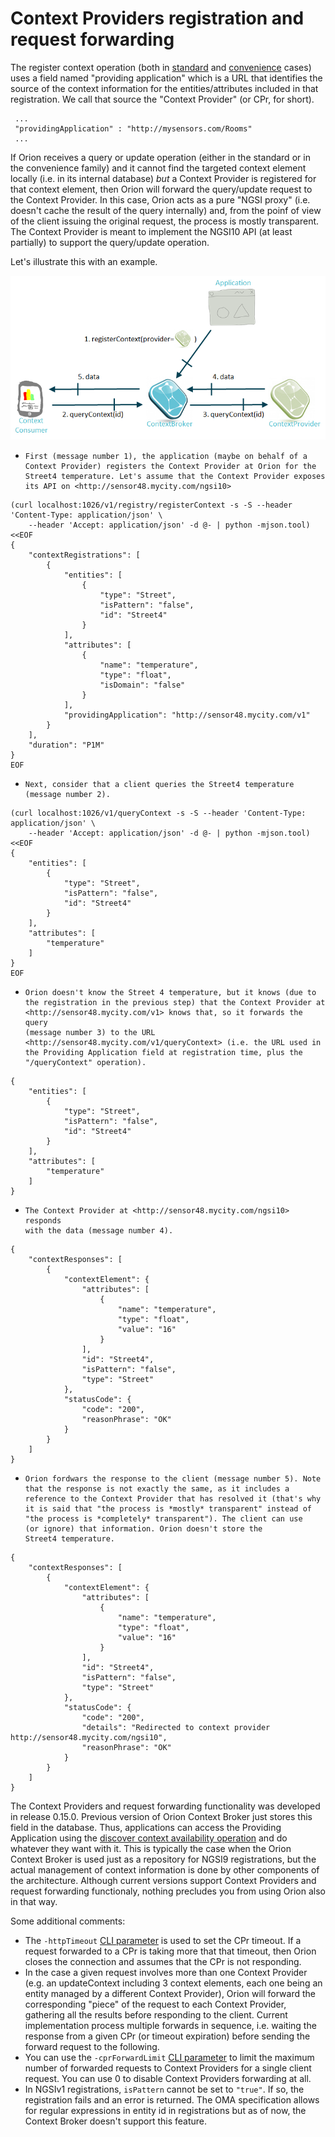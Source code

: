 # Context Providers registration and request forwarding

The register context operation (both in
[standard](walkthrough_apiv1.md#register-context-operation) and [convenience](walkthrough_apiv1.md#convenience-register-context) cases) uses a
field named "providing application" which is a URL that identifies the
source of the context information for the entities/attributes included
in that registration. We call that source the "Context Provider" (or
CPr, for short).

     ...
     "providingApplication" : "http://mysensors.com/Rooms"
     ...
  
If Orion receives a query or update operation (either in the standard or
in the convenience family) and it cannot find the targeted context
element locally (i.e. in its internal database) *but* a Context Provider
is registered for that context element, then Orion will forward the
query/update request to the Context Provider. In this case, Orion acts
as a pure "NGSI proxy" (i.e. doesn't cache the result of the query
internally) and, from the poinf of view of the client issuing the
original request, the process is mostly transparent. The Context
Provider is meant to implement the NGSI10 API (at least partially) to
support the query/update operation.

Let's illustrate this with an example.

![](QueryContextWithContextProvider.png "QueryContextWithContextProvider.png")


-     First (message number 1), the application (maybe on behalf of a
      Context Provider) registers the Context Provider at Orion for the
      Street4 temperature. Let's assume that the Context Provider exposes
      its API on <http://sensor48.mycity.com/ngsi10>
      
```
(curl localhost:1026/v1/registry/registerContext -s -S --header 'Content-Type: application/json' \
    --header 'Accept: application/json' -d @- | python -mjson.tool) <<EOF
{
    "contextRegistrations": [
        {
            "entities": [
                {
                    "type": "Street",
                    "isPattern": "false",
                    "id": "Street4"
                }
            ],
            "attributes": [
                {
                    "name": "temperature",
                    "type": "float",
                    "isDomain": "false"
                }
            ],
            "providingApplication": "http://sensor48.mycity.com/v1"
        }
    ],
    "duration": "P1M"
}
EOF
```
      
      
-     Next, consider that a client queries the Street4 temperature
      (message number 2).

      
``` 
(curl localhost:1026/v1/queryContext -s -S --header 'Content-Type: application/json' \
    --header 'Accept: application/json' -d @- | python -mjson.tool) <<EOF
{
    "entities": [
        {
            "type": "Street",
            "isPattern": "false",
            "id": "Street4"
        }
    ],
    "attributes": [
        "temperature"
    ]
}
EOF
``` 


-     Orion doesn't know the Street 4 temperature, but it knows (due to
      the registration in the previous step) that the Context Provider at
      <http://sensor48.mycity.com/v1> knows that, so it forwards the query
      (message number 3) to the URL
      <http://sensor48.mycity.com/v1/queryContext> (i.e. the URL used in
      the Providing Application field at registration time, plus the
      "/queryContext" operation).


``` 
{
    "entities": [
        {
            "type": "Street",
            "isPattern": "false",
            "id": "Street4"
        }
    ],
    "attributes": [
        "temperature"
    ]
}
``` 


-     The Context Provider at <http://sensor48.mycity.com/ngsi10> responds
      with the data (message number 4).

``` 
{
    "contextResponses": [
        {
            "contextElement": {
                "attributes": [
                    {
                        "name": "temperature",
                        "type": "float",
                        "value": "16"
                    }
                ],
                "id": "Street4",
                "isPattern": "false",
                "type": "Street"
            },
            "statusCode": {
                "code": "200",
                "reasonPhrase": "OK"
            }
        }
    ]
}
``` 

-     Orion fordwars the response to the client (message number 5). Note
      that the response is not exactly the same, as it includes a
      reference to the Context Provider that has resolved it (that's why
      it is said that "the process is *mostly* transparent" instead of
      "the process is *completely* transparent"). The client can use
      (or ignore) that information. Orion doesn't store the
      Street4 temperature.
 
``` 
{
    "contextResponses": [
        {
            "contextElement": {
                "attributes": [
                    {
                        "name": "temperature",
                        "type": "float",
                        "value": "16"
                    }
                ],
                "id": "Street4",
                "isPattern": "false",
                "type": "Street"
            },
            "statusCode": {
                "code": "200",
                "details": "Redirected to context provider http://sensor48.mycity.com/ngsi10",
                "reasonPhrase": "OK"
            }
        }
    ]
}
``` 
  
The Context Providers and request forwarding functionality was developed
in release 0.15.0. Previous version
of Orion Context Broker just stores this field in the database. Thus,
applications can access the Providing Application using the [discover
context availability operation](walkthrough_apiv1.md#discover-context-availability-operation) and do
whatever they want with it. This is typically the case when the Orion
Context Broker is used just as a repository for NGSI9 registrations, but
the actual management of context information is done by other components
of the architecture. Although current versions support Context Providers
and request forwarding functionaly, nothing precludes you from using
Orion also in that way.

Some additional comments:

-   The `-httpTimeout` [CLI parameter](admin/cli.md)
    is used to set the CPr timeout. If a request forwarded to a CPr is
    taking more that that timeout, then Orion closes the connection and
    assumes that the CPr is not responding.
-   In the case a given
    request involves more than one Context Provider (e.g. an
    updateContext including 3 context elements, each one being an entity
    managed by a different Context Provider), Orion will forward the
    corresponding "piece" of the request to each Context Provider,
    gathering all the results before responding to the client. Current
    implementation process multiple forwards in sequence, i.e. waiting
    the response from a given CPr (or timeout expiration) before sending
    the forward request to the following.
-   You can use the `-cprForwardLimit` [CLI parameter](admin/cli.md) to limit
    the maximum number of forwarded requests to Context Providers for a single client request.
    You can use 0 to disable Context Providers forwarding at all.
-   In NGSIv1 registrations, `isPattern` cannot be set to `"true"`.
    If so, the registration fails and an error is returned.
    The OMA specification allows for regular expressions in entity id in registrations but as of now,
    the Context Broker doesn't support this feature.
